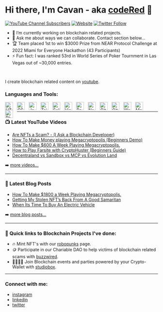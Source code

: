 # Hi there, I'm Cavan - aka [codeRed][youtube] 👋 

[![YouTube Channel Subscribers](https://img.shields.io/youtube/channel/subscribers/UCDCHcqyeQgJ-jVSd6VJkbCw?logo=youtube&logoColor=red&style=for-the-badge)][youtube]
[![Website](https://img.shields.io/website?label=CavanMitchell.com&style=for-the-badge&url=https%3A%2F%2Fcodestackr.com)](https://cavan-mitchell.github.io/p2/)
[![Twitter Follow](https://img.shields.io/twitter/follow/Cavan?color=1DA1F2&logo=twitter&style=for-the-badge)](https://twitter.com/intent/follow?original_referer=https%3A%2F%2Fgithub.com%2FcodeSTACKr&screen_name=cavan_mitchell)

- 🔭 I’m currently working on blockchain related projects.
- 💬 Ask me about ways we can collaborate. Contact section below...
- 🏆 Team placed 1st to win $3000 Prize from NEAR Protocol Challenge at 2022 Miami for Everyone Hackathon (43 Participants)
- ⚡ Fun fact: I was ranked 53rd in World Series of Poker Tournment in Las Vegas out of ~30,000 entries.
<br />

I create blockchain related content on [youtube]. 


### Languages and Tools:

<img align="left" alt="HTML5" width="26px" src="https://cdn.jsdelivr.net/gh/devicons/devicon/icons/html5/html5-original.svg" style="padding-right:10px;" />
<img align="left" alt="CSS3" width="26px" src="https://cdn.jsdelivr.net/gh/devicons/devicon/icons/css3/css3-original.svg" style="padding-right:10px;" />
<img align="left" alt="JavaScript" width="26px" src="https://cdn.jsdelivr.net/gh/devicons/devicon/icons/javascript/javascript-original.svg" style="padding-right:10px;" />
<img align="left" alt="Tailwind" width="26px" src= "https://cdn.jsdelivr.net/gh/devicons/devicon/icons/tailwindcss/tailwindcss-plain.svg" style="padding-right:10px;" />     
<img align="left" alt="Solidity" width="26px" src="https://cdn.jsdelivr.net/gh/devicons/devicon/icons/solidity/solidity-plain.svg" style="padding-right:10px;" />
<img align="left" alt="Visual Studio Code" width="26px" src="https://cdn.jsdelivr.net/gh/devicons/devicon/icons/vscode/vscode-original.svg" style="padding-right:10px;" />
<img align="left" alt="React" width="26px" src="https://cdn.jsdelivr.net/gh/devicons/devicon/icons/react/react-original.svg" style="padding-right:10px;" />
<img align="left" alt="Next" width="26px" src="https://cdn.jsdelivr.net/gh/devicons/devicon/icons/nextjs/nextjs-original.svg" style="padding-right:10px;" /> 
<img align="left" alt="Git" width="26px" src="https://cdn.jsdelivr.net/gh/devicons/devicon/icons/git/git-original.svg" style="padding-right:10px;" />
<img align="left" alt="GitHub" width="26px" src="https://user-images.githubusercontent.com/3369400/139447912-e0f43f33-6d9f-45f8-be46-2df5bbc91289.png" style="padding-right:10px;" />
<img align="left" alt="Wordpress" width="26px" src="https://cdn.jsdelivr.net/gh/devicons/devicon/icons/wordpress/wordpress-plain.svg" style="padding-right:10px;" /> 
<img align="left" alt="Magento" width="26px" src="https://cdn.jsdelivr.net/gh/devicons/devicon/icons/magento/magento-original.svg" style="padding-right:10px;" /> 
<img align="left" alt="Photoshop" width="26px" src="https://cdn.jsdelivr.net/gh/devicons/devicon/icons/photoshop/photoshop-line.svg" style="padding-right:10px;" /> 
            

           

<br />

---

### 📺 Latest YouTube Videos

<!-- YOUTUBE:START -->
- [Are NFTs a Scam? - (I Ask a Blockchain Developer)](https://www.youtube.com/watch?v=t9ctalSY3IQ&t=137s)
- [How To Make Money playing Megacryptopolis (Beginners Demo)](https://www.youtube.com/watch?v=ZZXrHopNBrg)
- [How To Make $600 A Week Playing Megacryptopolis.](https://www.youtube.com/watch?v=849H4cAmipk&t=179s)
- [How to Play Farsite with CryptoHuster (Beginners Guide)](https://www.youtube.com/watch?v=O55uchfKSMw&t=383s)
- [Decentraland vs Sandbox vs MCP vs Evolution Land](https://www.youtube.com/watch?v=XFFGs48UCM4&t=338s)
<!-- YOUTUBE:END -->

➡️ [more videos...](https://www.youtube.com/c/CavanMitchell)

---

### 📕 Latest Blog Posts

<!-- BLOG-POST-LIST:START -->
- [How To Make $1800 a Week Playing Megacryptopolis.](https://cavan-mitchell.medium.com/its-been-about-18-months-since-my-last-conversation-with-jeffy-b-and-during-that-time-he-was-bea5c36c6191)
- [Getting My Stolen NFT’s Back From A Good Samaritan](https://cavan-mitchell.medium.com/getting-my-stolen-nfts-back-from-a-good-samaritan-ecb0bc87006)
- [When Its Time To Buy An Electric Vehicle](https://cavan-mitchell.medium.com/when-its-time-to-buy-an-electric-vehicle-ced37cebf312)

<!-- BLOG-POST-LIST:END -->

➡️ [more blog posts...](https://medium.com/@cavan-mitchell)

---
### 🤺 Quick links to Blockchain Projects I've done:

- 🔥 Mint NFT's with our [robopunks] page.
- 🪙 Participate in our Chariable DAO to help victims of blockchain related scams with [buzzwired].
- 👨‍👩‍👧‍👧 Join Blockchain events and parties powered by your Crypto-Wallet with [studiobox].


---

### Connect with me:

- [instagram] <br />
- [linkedin] <br />
- [twitter]

<br />



[website]: https://www.cavanmitchell.com
[twitter]: https://twitter.com/cavan_mitchell
[youtube]: https://www.youtube.com/c/CavanMitchell
[instagram]: https://instagram.com/cavanmitche11/
[linkedin]: www.linkedin.com/in/cavan-mitchell
[robopunks]: https://cavan-mitchell.github.io/studiobox/
[buzzwired]: http://www.buzzwired.org
[studiobox]: https://cavan-mitchell.github.io/studiobox/

